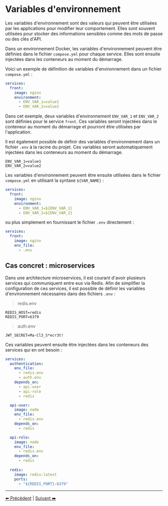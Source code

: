 # Variables d'environnement

Les variables d'environnement sont des valeurs qui peuvent être utilisées par les applications pour modifier leur comportement. Elles sont souvent utilisées pour stocker des informations sensibles comme des mots de passe ou des clés d'API.

Dans un environnement Docker, les variables d'environnement peuvent être définies dans le fichier `compose.yml` pour chaque service. Elles sont ensuite injectées dans les conteneurs au moment du démarrage.

Voici un exemple de définition de variables d'environnement dans un fichier `compose.yml` :

```yaml
services:
  front:
    image: nginx
    environment:
      - ENV_VAR_1=value1
      - ENV_VAR_2=value2
```

Dans cet exemple, deux variables d'environnement `ENV_VAR_1` et `ENV_VAR_2` sont définies pour le service `front`. Ces variables seront injectées dans le conteneur au moment du démarrage et pourront être utilisées par l'application.

Il est également possible de définir des variables d'environnement dans un fichier `.env` à la racine du projet. Ces variables seront automatiquement injectées dans les conteneurs au moment du démarrage.

```environment
ENV_VAR_1=value1
ENV_VAR_2=value2
```

Les variables d'environnement peuvent être ensuite utilisées dans le fichier `compose.yml` en utilisant la syntaxe `${VAR_NAME}` :

```yaml
services:
  front:
    image: nginx
    environment:
      - ENV_VAR_1=${ENV_VAR_1}
      - ENV_VAR_2=${ENV_VAR_2}
```

ou plus simplement en fournissant le fichier `.env` directement :

```yaml
services:
  front:
    image: nginx
    env_file:
      - .env
```

## Cas concret : microservices

Dans une architecture microservices, il est courant d'avoir plusieurs services qui communiquent entre eux via Redis. Afin de simplifier la configuration de ces services, il est possible de définir les variables d'environnement nécessaires dans des fichiers `.env` :

> redis.env

```environment
REDIS_HOST=redis
REDIS_PORT=6379
```

> auth.env

```environment
JWT_SECRET=Ma-Cl3_S*ecr3t!
```

Ces variables peuvent ensuite être injectées dans les conteneurs des services qui en ont besoin :

```yaml
services:
  authentication:
    env_file:
      - redis.env
      - auth.env
    depends_on:
      - api-user
      - api-role
      - redis

  api-user:
    image: node
    env_file:
      - redis.env
    depends_on:
      - redis

  api-role:
    image: node
    env_file:
      - redis.env
    depends_on:
      - redis
  
  redis:
    image: redis:latest
    ports:
      - "${REDIS_PORT}:6379"
```

---

[:arrow_left:  Précédent](./network.md) | [Suivant :arrow_right:](./healthcheck.md) 